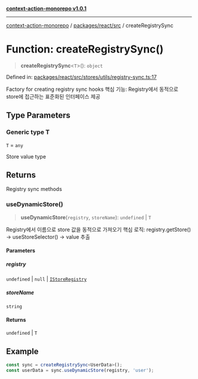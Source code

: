 [**context-action-monorepo v1.0.1**](../../../../README.md)

***

[context-action-monorepo](../../../../README.md) / [packages/react/src](../README.md) / createRegistrySync

# Function: createRegistrySync()

> **createRegistrySync**&lt;`T`&gt;(): `object`

Defined in: [packages/react/src/stores/utils/registry-sync.ts:17](https://github.com/mineclover/context-action/blob/2861d61b4b5d930e9e7f5277983455dc296dc859/packages/react/src/stores/utils/registry-sync.ts#L17)

Factory for creating registry sync hooks
핵심 기능: Registry에서 동적으로 store에 접근하는 표준화된 인터페이스 제공

## Type Parameters

### Generic type T

`T` = `any`

Store value type

## Returns

Registry sync methods

### useDynamicStore()

> **useDynamicStore**(`registry`, `storeName`): `undefined` \| `T`

Registry에서 이름으로 store 값을 동적으로 가져오기
핵심 로직: registry.getStore() → useStoreSelector() → value 추출

#### Parameters

##### registry

`undefined` | `null` | [`IStoreRegistry`](../interfaces/IStoreRegistry.md)

##### storeName

`string`

#### Returns

`undefined` \| `T`

## Example

```typescript
const sync = createRegistrySync<UserData>();
const userData = sync.useDynamicStore(registry, 'user');
```

